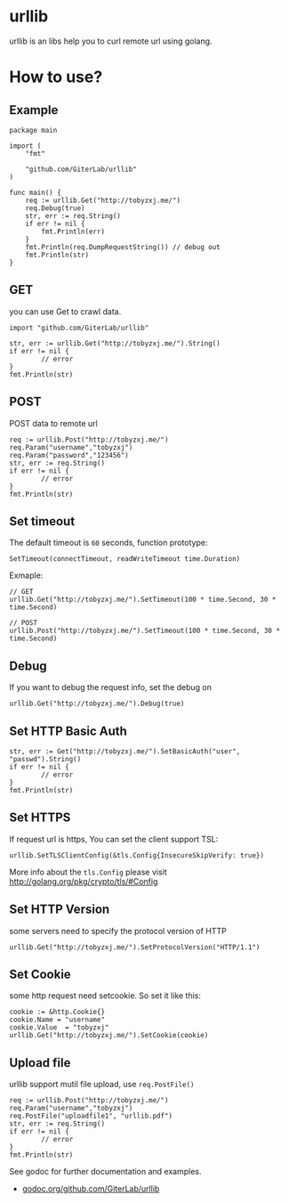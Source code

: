 # urllib
urllib is an libs help you to curl remote url using golang.

# How to use?

## Example

	package main
	
	import (
		"fmt"
	
		"github.com/GiterLab/urllib"
	)
	
	func main() {
		req := urllib.Get("http://tobyzxj.me/")
		req.Debug(true)
		str, err := req.String()
		if err != nil {
			fmt.Println(err)
		}
		fmt.Println(req.DumpRequestString()) // debug out
		fmt.Println(str)
	}

## GET
you can use Get to crawl data.

	import "github.com/GiterLab/urllib"
	
	str, err := urllib.Get("http://tobyzxj.me/").String()
	if err != nil {
        	// error
	}
	fmt.Println(str)
	
## POST
POST data to remote url

	req := urllib.Post("http://tobyzxj.me/")
	req.Param("username","tobyzxj")
	req.Param("password","123456")
	str, err := req.String()
	if err != nil {
        	// error
	}
	fmt.Println(str)

## Set timeout

The default timeout is `60` seconds, function prototype:

	SetTimeout(connectTimeout, readWriteTimeout time.Duration)

Exmaple:

	// GET
	urllib.Get("http://tobyzxj.me/").SetTimeout(100 * time.Second, 30 * time.Second)
	
	// POST
	urllib.Post("http://tobyzxj.me/").SetTimeout(100 * time.Second, 30 * time.Second)


## Debug

If you want to debug the request info, set the debug on

	urllib.Get("http://tobyzxj.me/").Debug(true)
	
## Set HTTP Basic Auth

	str, err := Get("http://tobyzxj.me/").SetBasicAuth("user", "passwd").String()
	if err != nil {
        	// error
	}
	fmt.Println(str)
	
## Set HTTPS

If request url is https, You can set the client support TSL:

	urllib.SetTLSClientConfig(&tls.Config{InsecureSkipVerify: true})
	
More info about the `tls.Config` please visit http://golang.org/pkg/crypto/tls/#Config	

## Set HTTP Version

some servers need to specify the protocol version of HTTP

	urllib.Get("http://tobyzxj.me/").SetProtocolVersion("HTTP/1.1")
	
## Set Cookie

some http request need setcookie. So set it like this:

	cookie := &http.Cookie{}
	cookie.Name = "username"
	cookie.Value  = "tobyzxj"
	urllib.Get("http://tobyzxj.me/").SetCookie(cookie)

## Upload file

urllib support mutil file upload, use `req.PostFile()`

	req := urllib.Post("http://tobyzxj.me/")
	req.Param("username","tobyzxj")
	req.PostFile("uploadfile1", "urllib.pdf")
	str, err := req.String()
	if err != nil {
        	// error
	}
	fmt.Println(str)


See godoc for further documentation and examples.

* [godoc.org/github.com/GiterLab/urllib](https://godoc.org/github.com/GiterLab/urllib)
